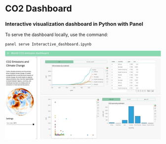 # CO2 Dashboard

### Interactive visualization dashboard in Python with Panel

To serve the dashboard locally, use the command:
```
panel serve Interactive_dashboard.ipynb
```

![CO2 Dashboard](https://github.com/AishwaryaPai20/CO2_Dashboard/blob/main/dashboard.jpg)
